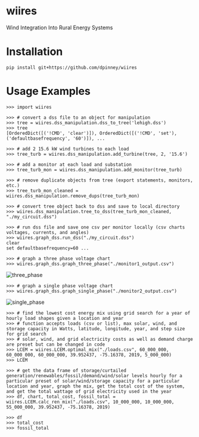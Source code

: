# wiires
Wind Integration Into Rural Energy Systems

# Installation

`pip install git+https://github.com/dpinney/wiires`

# Usage Examples
```
>>> import wiires

>>> # convert a dss file to an object for manipulation 
>>> tree = wiires.dss_manipulation.dss_to_tree('lehigh.dss')
>>> tree
[OrderedDict([('!CMD', 'clear')]), OrderedDict([('!CMD', 'set'), ('defaultbasefrequency', '60')]), ...

>>> # add 2 15.6 kW wind turbines to each load
>>> tree_turb = wiires.dss_manipulation.add_turbine(tree, 2, '15.6') 

>>> # add a monitor at each load and substation 
>>> tree_turb_mon = wiires.dss_manipulation.add_monitor(tree_turb)

>>> # remove duplicate objects from tree (export statements, monitors, etc.)
>>> tree_turb_mon_cleaned = wiires.dss_manipulation.remove_dups(tree_turb_mon)

>>> # convert tree object back to dss and save to local directory 
>>> wiires.dss_manipulation.tree_to_dss(tree_turb_mon_cleaned, "./my_circuit.dss")

>>> # run dss file and save one csv per monitor locally (csv charts voltages, currents, and angles)
>>> wiires.graph_dss.run_dss("./my_circuit.dss") 
clear
set defaultbasefrequency=60 ...

>>> # graph a three phase voltage chart 
>>> wiires.graph_dss.graph_three_phase("./monitor1_output.csv")
```
![three_phase](https://user-images.githubusercontent.com/65563537/117372408-7455b200-ae97-11eb-94ed-e808a17a4710.png)
```
>>> # graph a single phase voltage chart 
>>> wiires.graph_dss.graph_single_phase("./monitor2_output.csv")
```
![single_phase](https://user-images.githubusercontent.com/65563537/117373222-d367f680-ae98-11eb-911e-ce58068be35b.png)
```
>>> # find the lowest cost energy mix using grid search for a year of hourly load shapes given a location and year
>>> # function accepts loads (csv or list), max solar, wind, and storage capacity in Watts, latitude, longitude, year, and step size for grid search
>>> # solar, wind, and grid electricity costs as well as demand charge are preset but can be changed in code
>>> LCEM = wiires.LCEM.optimal_mix("./loads.csv", 60_000_000, 60_000_000, 60_000_000, 39.952437, -75.16378, 2019, 5_000_000)
>>> LCEM

>>> # get the data frame of storage/curtailed generation/renewables/fossil/demand/wind/solar levels hourly for a particular preset of solar/wind/storage capacity for a particular location and year, graph the mix, get the total cost of the system, and get the total wattage of grid electricity used in the year 
>>> df, chart, total_cost, fossil_total = wiires.LCEM.calc_ren_mix("./loads.csv", 10_000_000, 10_000_000, 55_000_000, 39.952437, -75.16378, 2019)

>>> df
>>> total_cost
>>> fossil_total
```
